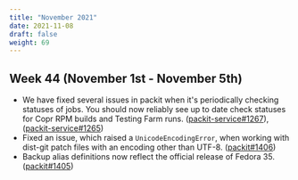 ```yaml
---
title: "November 2021"
date: 2021-11-08
draft: false
weight: 69
---
```


## Week 44 (November 1st - November 5th)

- We have fixed several issues in packit when it's periodically checking
  statuses of jobs. You should now reliably see up to date check statuses for
  Copr RPM builds and Testing Farm runs.
  ([packit-service#1267](https://github.com/packit/packit-service/pull/1267)),
  ([packit-service#1265](https://github.com/packit/packit-service/pull/1265))
- Fixed an issue, which raised a `UnicodeEncodingError`, when working with
  dist-git patch files with an encoding other than UTF-8.
  ([packit#1406](https://github.com/packit/packit/pull/1406))
- Backup alias definitions now reflect the official release of Fedora 35.
  ([packit#1405](https://github.com/packit/packit/pull/1405))
